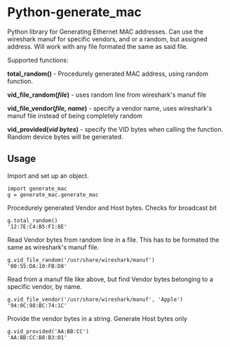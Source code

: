 Python-generate_mac
===================

Python library for Generating Ethernet MAC addresses. Can use the wireshark manuf
for specific vendors, and or a random, but assigned address. Will work with
any file formated the same as said file.

Supported functions:

**total_random()** - Procedurely generated MAC address, using random function.

**vid_file_random(_file_)** - uses random line from wireshark's manuf file

**vid_file_vendor(_file, name_)** - specify a vendor name, uses wireshark's manuf file
instead of being completely random

**vid_provided(_vid bytes_)** - specify the VID bytes when calling the function.
Random device bytes will be generated.

Usage
-----

Import and set up an object.

```
import generate_mac
g = generate_mac.generate_mac
```

Procedurely generated Vendor and Host bytes. Checks for broadcast bit

```
g.total_random()
'12:7E:C4:B5:F1:8E'
```

Read Vendor bytes from random line in a file. This has to be formated the same
as wireshark's manuf file.
```
g.vid_file_random('/usr/share/wireshark/manuf')
'00:55:DA:10:FB:D8'
```

Read from a manuf file like above, but find Vendor bytes belonging to a specific
vendor, by name.
```
g.vid_file_vendor('/usr/share/wireshark/manuf', 'Apple')
'94:0C:98:BC:74:1C'
```

Provide the vendor bytes in a string. Generate Host bytes only
```
g.vid_provided('AA:BB:CC')
'AA:BB:CC:B8:B3:01'
```
